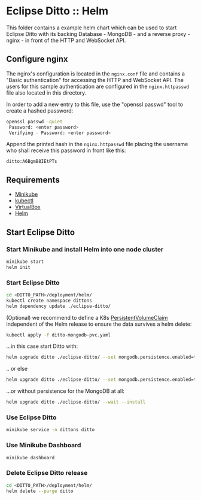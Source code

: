 # Eclipse Ditto :: Helm

This folder contains a example helm chart which can be used to start Eclipse Ditto
with its backing Database - MongoDB - and a reverse proxy - nginx - in front of the HTTP and WebSocket API.

## Configure nginx

The nginx's configuration is located in the `nginx.conf` file and contains a "Basic authentication"
for accessing the HTTP and WebSocket API. The users for this sample authentication are configured
in the `nginx.httpasswd` file also located in this directory.

In order to add a new entry to this file, use the "openssl passwd" tool to create a hashed password:

```bash
openssl passwd -quiet
 Password: <enter password>
 Verifying - Password: <enter password>
```

Append the printed hash in the `nginx.httpasswd` file placing the username who shall receive this
password in front like this:

```text
ditto:A6BgmB8IEtPTs
```

## Requirements

- [Minikube](https://github.com/kubernetes/minikube/)
- [kubectl](https://kubernetes.io/docs/tasks/kubectl/install/)
- [VirtualBox](https://www.virtualbox.org/wiki/Downloads)
- [Helm](https://docs.helm.sh/using_helm/#installing-helm)

## Start Eclipse Ditto

### Start Minikube and install Helm into one node cluster

```bash
minikube start
helm init
```

### Start Eclipse Ditto

```bash
cd <DITTO_PATH>/deployment/helm/
kubectl create namespace dittons
helm dependency update ./eclipse-ditto/
```

(Optional) we recommend to define a K8s [PersistentVolumeClaim](https://kubernetes.io/docs/concepts/storage/persistent-volumes/) independent of the Helm release to ensure the data survives a helm delete:

```bash
kubectl apply -f ditto-mongodb-pvc.yaml
```

...in this case start Ditto with:

```bash
helm upgrade ditto ./eclipse-ditto/ --set mongodb.persistence.enabled=true,mongodb.persistence.existingClaim=ditto-mongodb-pvc --wait --install
```

.. or else

```bash
helm upgrade ditto ./eclipse-ditto/ --set mongodb.persistence.enabled=true --wait --install
```

...or without persistence for the MongoDB at all:

```bash
helm upgrade ditto ./eclipse-ditto/ --wait --install
```

### Use Eclipse Ditto

```bash
minikube service -n dittons ditto
```

### Use Minikube Dashboard

```bash
minikube dashboard
```

### Delete Eclipse Ditto release

```bash
cd <DITTO_PATH>/deployment/helm/
helm delete --purge ditto
```
